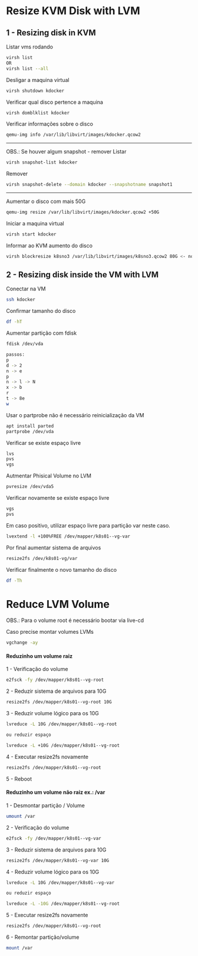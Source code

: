 # Resize KVM Disk with LVM

## 1 - Resizing disk in KVM

Listar vms rodando
```bash
virsh list
OR
virsh list --all
```

Desligar a maquina virtual
```bash
virsh shutdown kdocker
```

Verificar qual disco pertence a maquina
```bash
virsh domblklist kdocker
```

Verificar informações sobre o disco
```bash
qemu-img info /var/lib/libvirt/images/kdocker.qcow2
```

---  
OBS.: Se houver algum snapshot - remover
Listar
```bash
virsh snapshot-list kdocker
```

Remover
```bash
virsh snapshot-delete --domain kdocker --snapshotname snapshot1
```
---

Aumentar o disco com mais 50G
```bash
qemu-img resize /var/lib/libvirt/images/kdocker.qcow2 +50G
```

Iniciar a maquina virtual
```bash
virsh start kdocker
```

Informar ao KVM aumento do disco
```bash
virsh blockresize k8sno3 /var/lib/libvirt/images/k8sno3.qcow2 80G <- novo tamanho total do disco
```

## 2 - Resizing disk inside the VM with LVM

Conectar na VM
```bash
ssh kdocker
```

Confirmar tamanho do disco
```bash
df -hT
```

Aumentar partição com fdisk
```bash
fdisk /dev/vda

passos:
p 
d -> 2
n -> e
p
n -> l -> N
x -> b
r
t -> 8e
w
```

Usar o partprobe não é necessário reinicialização da VM
```bash
apt install parted
partprobe /dev/vda
```

Verificar se existe espaço livre
```bash
lvs
pvs
vgs
```

Autmentar Phisical Volume no LVM
```bash
pvresize /dev/vda5
```

Verificar novamente se existe espaço livre
```bash
vgs
pvs
```

Em caso positivo, utilizar espaço livre para partição var neste caso.
```bash
lvextend -l +100%FREE /dev/mapper/k8s01--vg-var
```

Por final aumentar sistema de arquivos
```bash
resize2fs /dev/k8s01-vg/var
```

Verificar finalmente o novo tamanho do disco
```bash
df -Th
```

# Reduce LVM Volume

OBS.: Para o volume root é necessário bootar via live-cd

Caso precise montar volumes LVMs
```bash
vgchange -ay
```

#### Reduzinho um volume raiz

1 - Verificação do volume
```bash
e2fsck -fy /dev/mapper/k8s01--vg-root
```

2 - Reduzir sistema de arquivos para 10G
```bash
resize2fs /dev/mapper/k8s01--vg-root 10G
```

3 - Reduzir volume lógico para os 10G
```bash
lvreduce -L 10G /dev/mapper/k8s01--vg-root

ou reduzir espaço

lvreduce -L +10G /dev/mapper/k8s01--vg-root
```

4 - Executar resize2fs novamente
```bash
resize2fs /dev/mapper/k8s01--vg-root
```

5 - Reboot


#### Reduzinho um volume não raiz ex.: /var
1 - Desmontar partição / Volume
```bash
umount /var
```

2 - Verificação do volume
```bash
e2fsck -fy /dev/mapper/k8s01--vg-var
```

3 - Reduzir sistema de arquivos para 10G
```bash
resize2fs /dev/mapper/k8s01--vg-var 10G
```

4 - Reduzir volume lógico para os 10G
```bash
lvreduce -L 10G /dev/mapper/k8s01--vg-var

ou reduzir espaço

lvreduce -L -10G /dev/mapper/k8s01--vg-root
```

5 - Executar resize2fs novamente
```bash
resize2fs /dev/mapper/k8s01--vg-root
```

6 - Remontar partição/volume
```bash
mount /var
```

